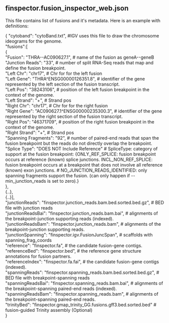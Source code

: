 ## finspector.fusion_inspector_web.json
This file contains list of fusions and it's metadata. Here is an example with definitions:

{
 "cytoband": "cytoBand.txt", #IGV uses this file to draw the chromosome ideograms for the genome.  
 "fusions":[  
   {  
      "Fusion": "THRA--AC090627.1", # name of the fusion as geneA--geneB  
      "Junction Reads": "33", # number of split RNA-Seq reads that map and define the fusion breakpoint.  
      "Left Chr": "chr17", # Chr for for the left fusion  
      "Left Gene": "THRA^ENSG00000126351.8", # identifier of the gene represented by the left section of the fusion transcript.  
      "Left Pos": "38243106", # position of the left fusion breakpoint in the context of the genome.  
      "Left Strand": "+", # Strand pos  
      "Right Chr": "chr17", # Chr for for the right fusion  
      "Right Gene": "AC090627.1^ENSG00000235300.3", # identifier of the gene represented by the right section of the fusion transcript.  
      "Right Pos": "46371709", # position of the right fusion breakpoint in the context of the genome.  
      "Right Strand": "+", # Strand pos  
      "Spanning Fragments": "92", # number of paired-end reads that span the fusion breakpoint but the reads do not directly overlap the breakpoint.  
      "Splice Type": "DOES NOT Include Reference" # SpliceType: category of support at the fusion breakpoint: {ONLY_REF_SPLICE: fusion breakpoint occurs at reference (known) splice junctions. INCL_NON_REF_SPLICE: fusion breakpoint occurs at a breakpoint that does not involve all reference (known) exon junctions. # NO_JUNCTION_READS_IDENTIFIED: only spanning fragments support the fusion. (can only happen if --min_junction_reads is set to zero).}  
    },  
    {..},  
    {..}],    
  "junctionReads": "finspector.junction_reads.bam.bed.sorted.bed.gz", # BED file with junction reads  
  "junctionReadsBai": "finspector.junction_reads.bam.bai", # alignments of the breakpoint-junction supporting reads (indexed).  
  "junctionReadsBam": "finspector.junction_reads.bam", # alignments of the breakpoint-junction supporting reads.  
  "junctionSpanning": "finspector.igv.FusionJuncSpan", # scaffolds with spanning_frag_coords  
  "reference": "finspector.fa", # the candidate fusion-gene contigs.   
  "referenceBed": "finspector.bed", # the reference gene structure annotations for fusion partners.  
  "referenceIndex": "finspector.fa.fai", # the candidate fusion-gene contigs (indexed).  
  "spanningReads": "finspector.spanning_reads.bam.bed.sorted.bed.gz", # BED file with breakpoint-spanning reads  
  "spanningReadsBai": "finspector.spanning_reads.bam.bai", # alignments of the breakpoint-spanning paired-end reads (indexed).  
  "spanningReadsBam": "finspector.spanning_reads.bam", # alignments of the breakpoint-spanning paired-end reads.  
  "trinityBed": "finspector.gmap_trinity_GG.fusions.gff3.bed.sorted.bed" # fusion-guided Trinity assembly (Optional)  
}
